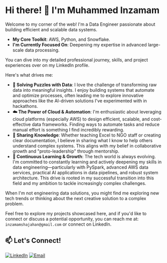 # Hi there! 👋 I'm Muhammed Inzamam

Welcome to my corner of the web! I'm a Data Engineer passionate about building efficient and scalable data systems.

* **My Core Toolkit**: AWS, Python, and Snowflake.
* **I'm Currently Focused On**: Deepening my expertise in advanced large-scale data processing.

You can dive into my detailed professional journey, skills, and project experiences over on my LinkedIn profile.

Here's what drives me:

* **🧩 Solving Puzzles with Data**: I love the challenge of transforming raw data into meaningful insights. I enjoy building systems that automate and optimize processes, often leading me to explore innovative approaches like the AI-driven solutions I've experimented with in hackathons.
* **☁️ The Power of Cloud & Automation**: I'm enthusiastic about leveraging cloud platforms (especially AWS) to design efficient, scalable, and cost-effective data frameworks. Finding ways to automate tasks and reduce manual effort is something I find incredibly rewarding.
* **🤝 Sharing Knowledge**: Whether teaching Excel to NGO staff or creating clear documentation, I believe in sharing what I know to help others understand complex systems. This aligns with my belief in collaborative growth and "proto-leadership" through mentorship.
* **🚀 Continuous Learning & Growth**: The tech world is always evolving. I'm committed to constantly learning and actively deepening my skills in data engineering—particularly with PySpark, advanced AWS data services, practical AI applications in data pipelines, and robust system architecture. This drive is rooted in my successful transition into this field and my ambition to tackle increasingly complex challenges.

When I'm not engineering data solutions, you might find me exploring new tech trends or thinking about the next creative solution to a complex problem.

Feel free to explore my projects showcased here, and if you'd like to connect or discuss a potential opportunity, you can reach me at: `inzamamshajahan@gmail.com` or connect on LinkedIn.

## 📫 Let's Connect!

[![LinkedIn](https://img.shields.io/badge/-LinkedIn-0077B5?logo=linkedin&logoColor=white)](https://linkedin.com/in/muhammed-inzamam)
[![Email](https://img.shields.io/badge/-Email-D14836?logo=gmail&logoColor=white)](mailto:inzamaminbox@gmail.com)
